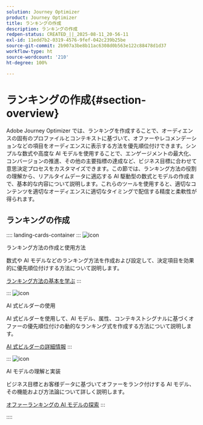 ```yaml
---
solution: Journey Optimizer
product: Journey Optimizer
title: ランキングの作成
description: ランキングの作成
redpen-status: CREATED_||_2025-08-11_20-56-11
exl-id: 11edd7b2-0319-4576-9fef-042c239b25be
source-git-commit: 2b907a3be8b11ac6308d0b563e122c88478d1d37
workflow-type: ht
source-wordcount: '210'
ht-degree: 100%

---
```


# ランキングの作成{#section-overview}

Adobe Journey Optimizer では、ランキングを作成することで、オーディエンスの固有のプロファイルとコンテキストに基づいて、オファーやレコメンデーションなどの項目をオーディエンスに表示する方法を優先順位付けできます。シンプルな数式や高度な AI モデルを使用することで、エンゲージメントの最大化、コンバージョンの推進、その他の主要指標の達成など、ビジネス目標に合わせて意思決定プロセスをカスタマイズできます。この節では、ランキング方法の役割の理解から、リアルタイムデータに適応する AI 駆動型の数式とモデルの作成まで、基本的な内容について説明します。これらのツールを使用すると、適切なコンテンツを適切なオーディエンスに適切なタイミングで配信する精度と柔軟性が得られます。

## ランキングの作成

:::: landing-cards-container
:::
![icon](https://cdn.experienceleague.adobe.com/icons/circle-play.svg)

ランキング方法の作成と使用方法

数式や AI モデルなどのランキング方法を作成および設定して、決定項目を効果的に優先順位付けする方法について説明します。

[ランキング方法の基本を学ぶ](../using/experience-decisioning/ranking/ranking.md)
:::

:::
![icon](https://cdn.experienceleague.adobe.com/icons/gear.svg?lang=ja)

AI 式ビルダーの使用

AI 式ビルダーを使用して、AI モデル、属性、コンテキストシグナルに基づくオファーの優先順位付けの動的なランキング式を作成する方法について説明します。

[AI 式ビルダーの詳細情報](../using/experience-decisioning/ranking/ranking-formulas.md)
:::

:::
![icon](https://cdn.experienceleague.adobe.com/icons/book.svg?lang=ja)

AI モデルの理解と実装

ビジネス目標とお客様データに基づいてオファーをランク付けする AI モデル、その機能および方法論について詳しく説明します。

[オファーランキングの AI モデルの探索](experience-decisioning-ai-models-landing-page.md)
:::

::::
